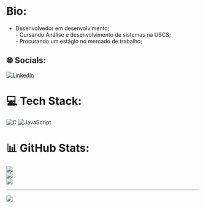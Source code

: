 # Bio:
- Desenvolvedor em desenvolvimento;<br>- Cursando Análise e desenvolvimento de sistemas na USCS;<br>- Procurando um estágio no mercado de trabalho;


## 🌐 Socials:
[![LinkedIn](https://img.shields.io/badge/LinkedIn-%230077B5.svg?logo=linkedin&logoColor=white)](https://www.linkedin.com/in/artur-eric-86a5a22a8) 

# 💻 Tech Stack:
![C](https://img.shields.io/badge/c-%2300599C.svg?style=for-the-badge&logo=c&logoColor=white) ![JavaScript](https://img.shields.io/badge/javascript-%23323330.svg?style=for-the-badge&logo=javascript&logoColor=%23F7DF1E)
# 📊 GitHub Stats:
![](https://github-readme-stats.vercel.app/api?username=Artur-Eric&theme=dark&hide_border=true&include_all_commits=false&count_private=false)<br/>
![](https://github-readme-streak-stats.herokuapp.com/?user=Artur-Eric&theme=dark&hide_border=true)<br/>
![](https://github-readme-stats.vercel.app/api/top-langs/?username=Artur-Eric&theme=dark&hide_border=true&include_all_commits=false&count_private=false&layout=compact)

---
[![](https://visitcount.itsvg.in/api?id=Artur-Eric&icon=0&color=0)](https://visitcount.itsvg.in)

<!-- Proudly created with GPRM ( https://gprm.itsvg.in ) -->
